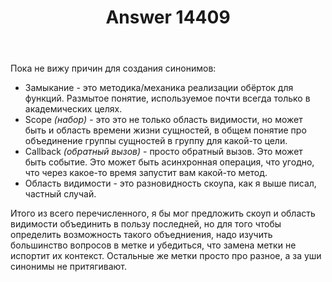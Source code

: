 ﻿---
title: "Answer 14409"
se.owner.user_id: 373567
se.owner.display_name: "aepot"
se.owner.link: "https://ru.meta.stackoverflow.com/users/373567/aepot"
se.answer_id: 14409
se.question_id: 14408
se.post_type: answer
se.is_accepted: False
---
<p>Пока не вижу причин для создания синонимов:</p>
<ul>
<li>Замыкание - это методика/механика реализации обёрток для функций. Размытое понятие, используемое почти всегда только в академических целях.</li>
<li>Scope <em>(набор)</em> - это это не только область видимости, но может быть и область времени жизни сущностей, в общем понятие про объединение группы сущностей в группу для какой-то цели.</li>
<li>Callback <em>(обратный вызов)</em> - просто обратный вызов. Это может быть событие. Это может быть асинхронная операция, что угодно, что через какое-то время запустит вам какой-то метод.</li>
<li>Область видимости - это разновидность скоупа, как я выше писал, частный случай.</li>
</ul>
<p>Итого из всего перечисленного, я бы мог предложить скоуп и область видимости объединить в пользу последней, но для того чтобы определить возможность такого объедниения, надо изучить большинство вопросов в метке и убедиться, что замена метки не испортит их контекст. Остальные же метки просто про разное, а за уши синонимы не притягивают.</p>
